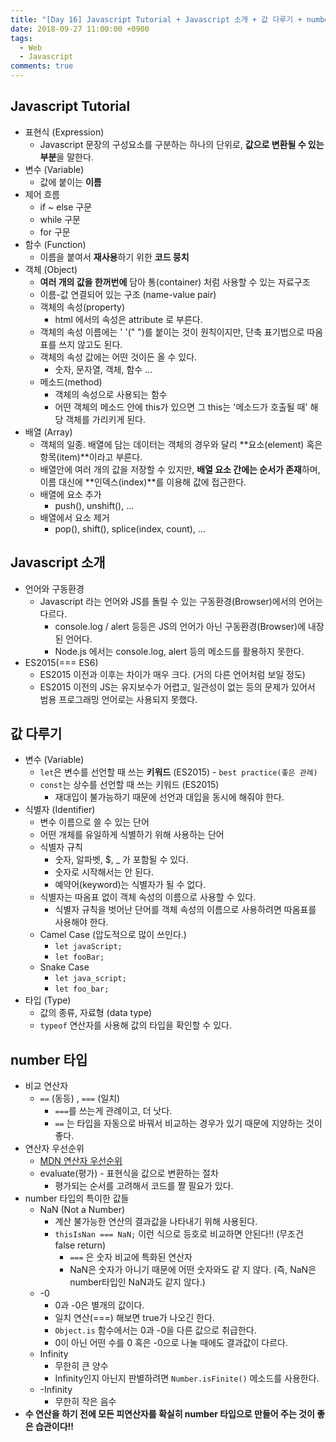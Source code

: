 ```yaml
---
title: "[Day 16] Javascript Tutorial + Javascript 소개 + 값 다루기 + number 타입"
date: 2018-09-27 11:00:00 +0900
tags:
  - Web
  - Javascript
comments: true
---
```


## Javascript Tutorial

- 표현식 (Expression)
  - Javascript 문장의 구성요소를 구분하는 하나의 단위로, **값으로 변환될 수 있는 부분**을 말한다.
- 변수 (Variable)
  - 값에 붙이는 **이름**
- 제어 흐름
  - if ~ else 구문
  - while 구문
  - for 구문
- 함수 (Function)
  - 이름을 붙여서 **재사용**하기 위한 **코드 뭉치**
- 객체 (Object)
  - **여러 개의 값을 한꺼번에** 담아 통(container) 처럼 사용할 수 있는 자료구조
  - 이름-값 연결되어 있는 구조 (name-value pair)
  - 객체의 속성(property)
    - html 에서의 속성은 attribute 로 부른다.
  - 객체의 속성 이름에는 ' '(" ")를 붙이는 것이 원칙이지만, 단축 표기법으로 따옴표를 쓰지 않고도 된다.
  - 객체의 속성 값에는 어떤 것이든 올 수 있다.
    - 숫자, 문자열, 객체, 함수 ...
  - 메소드(method)
    - 객체의 속성으로 사용되는 함수
    - 어떤 객체의 메소드 안에 this가 있으면 그 this는 '메소드가 호출될 때' 해당 객체를 가리키게 된다.
- 배열 (Array)
  - 객체의 일종. 배열에 담는 데이터는 객체의 경우와 달리 **요소(element) 혹은 항목(item)**이라고 부른다.
  - 배열안에 여러 개의 값을 저장할 수 있지만, **배열 요소 간에는 순서가 존재**하며, 이름 대신에 **인덱스(index)**를 이용해 값에 접근한다.
  - 배열에 요소 추가
    - push(), unshift(), ...
  - 배열에서 요소 제거
    - pop(), shift(), splice(index, count), ...

## Javascript 소개

- 언어와 구동환경
  - Javascript 라는 언어와 JS를 돌릴 수 있는 구동환경(Browser)에서의 언어는 다르다.
    - console.log / alert 등등은 JS의 언어가 아닌 구동환경(Browser)에 내장된 언어다.
    - Node.js 에서는 console.log, alert 등의 메소드를 활용하지 못한다.
- ES2015(=== ES6)
  - ES2015 이전과 이후는 차이가 매우 크다. (거의 다른 언어처럼 보일 정도)
  - ES2015 이전의 JS는 유지보수가 어렵고, 일관성이 없는 등의 문제가 있어서 범용 프로그래밍 언어로는 사용되지 못했다.

## 값 다루기

- 변수 (Variable)
  - `let`은 변수를 선언할 때 쓰는 **키워드** (ES2015) - `best practice(좋은 관례)`
  - `const`는 상수를 선언할 때 쓰는 키워드 (ES2015)
    - 재대입이 불가능하기 때문에 선언과 대입을 동시에 해줘야 한다.
- 식별자 (Identifier)
  - 변수 이름으로 쓸 수 있는 단어
  - 어떤 개체를 유일하게 식별하기 위해 사용하는 단어
  - 식별자 규칙
    - 숫자, 알파벳, $, _ 가 포함될 수 있다.
    - 숫자로 시작해서는 안 된다.
    - 예약어(keyword)는 식별자가 될 수 없다.
  - 식별자는 따옴표 없이 객체 속성의 이름으로 사용할 수 있다.
    - 식별자 규칙을 벗어난 단어를 객체 속성의 이름으로 사용하려면 따옴표를 사용해야 한다.
  - Camel Case (압도적으로 많이 쓰인다.)
    - `let javaScript;`
    - `let fooBar;`
  - Snake Case
    - `let java_script;`
    - `let foo_bar;`
- 타입 (Type)
  - 값의 종류, 자료형 (data type)
  - `typeof` 연산자를 사용해 값의 타입을 확인할 수 있다.

## number 타입

- 비교 연산자
  - `==` (동등) , `===` (일치)
    - `===`를 쓰는게 관례이고, 더 낫다.
    - `==` 는 타입을 자동으로 바꿔서 비교하는 경우가 있기 때문에 지양하는 것이 좋다.
- 연산자 우선순위
  - [MDN 연산자 우선순위](https://developer.mozilla.org/ko/docs/Web/JavaScript/Reference/Operators/%EC%97%B0%EC%82%B0%EC%9E%90_%EC%9A%B0%EC%84%A0%EC%88%9C%EC%9C%84)
  - evaluate(평가) - 표현식을 값으로 변환하는 절차
    - 평가되는 순서를 고려해서 코드를 짤 필요가 있다.
- number 타입의 특이한 값들
  - NaN (Not a Number)
    - 계산 불가능한 연산의 결과값을 나타내기 위해 사용된다.
    - `thisIsNan === NaN;` 이런 식으로 등호로 비교하면 안된다!! (무조건 false return)
      - `===` 은 숫자 비교에 특화된 연산자
      - NaN은 숫자가 아니기 때문에 어떤 숫자와도 같	지 않다. (즉, NaN은 number타입인 NaN과도 같지 않다.)
  - -0
    - 0과 -0은 별개의 값이다.
    - 일치 연산(===) 해보면 true가 나오긴 한다.
    - `Object.is` 함수에서는 0과 -0을 다른 값으로 취급한다.
    - 0이 아닌 어떤 수를 0 혹은 -0으로 나눌 때에도 결과값이 다르다.
  - Infinity
    - 무한히 큰 양수
    - Infinity인지 아닌지 판별하려면 `Number.isFinite()` 메소드를 사용한다.
  - -Infinity
    - 무한히 작은 음수
- **수 연산을 하기 전에 모든 피연산자를 확실히 number 타입으로 만들어 주는 것이 좋은 습관이다!!**